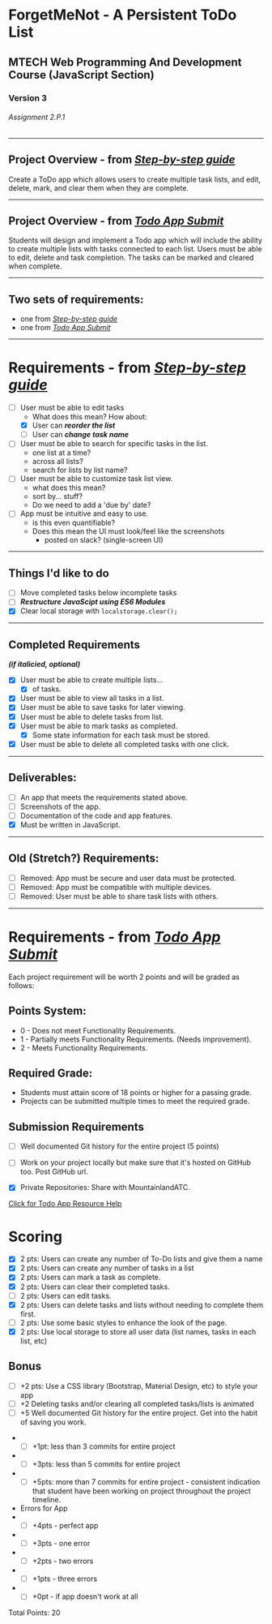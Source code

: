 # ForgetMeNot - A Persistent ToDo List
## MTECH Web Programming And Development Course (JavaScript Section)
### Version 3
###### Assignment 2.P.1
---
## Project Overview - from *[Step-by-step guide][guideLinkDef]*
Create a ToDo app which allows users to create multiple task lists, and edit,
delete, mark, and clear them when they are complete.

---
## Project Overview - from *[Todo App Submit][appSubmitLinkDef]*

Students will design and implement a Todo app which will include the ability to create multiple lists with tasks connected to each list. Users must be able to edit, delete and task completion. The tasks can be marked and cleared when complete.

---
## Two sets of requirements:
 - one from *[Step-by-step guide][guideLinkDef]*
 - one from *[Todo App Submit][appSubmitLinkDef]*
---
# Requirements - from *[Step-by-step guide][guideLinkDef]*

 - [ ] User must be able to edit tasks
   - What does this mean? How about:
   - [x] User can ***reorder the list***
   - [ ] User can ***change task name***
 - [ ] User must be able to search for specific tasks in the list.
   - one list at a time?
   - across all lists?
   - search for lists by list name?
 - [ ] User must be able to customize task list view.
   - what does this mean?
   - sort by... stuff?
   - Do we need to add a 'due by' date?
 - [ ] App must be intuitive and easy to use.
   - is this even quantifiable?
   - Does this mean the UI must look/feel like the screenshots
     - posted on slack? (single-screen UI)
---
## Things I'd like to do
 - [ ] Move completed tasks below incomplete tasks
 - [ ] ***Restructure JavaScipt using ES6 Modules***
 - [x] Clear local storage with ```localstorage.clear();```
---
## Completed Requirements
***(if italicied, optional)***
 - [x] User must be able to create multiple lists...
   - [x] of tasks.
 - [x] User must be able to view all tasks in a list.
 - [x] User must be able to save tasks for later viewing.
 - [x] User must be able to delete tasks from list.
 - [x] User must be able to mark tasks as completed.
   - [x] Some state information for each task must be stored.
 - [x] User must be able to delete all completed tasks with one click.
---
## Deliverables:
 - [ ] An app that meets the requirements stated above.
 - [ ] Screenshots of the app.
 - [ ] Documentation of the code and app features.
 - [x] Must be written in JavaScript.
---
## Old (Stretch?) Requirements:
 - [ ] Removed: App must be secure and user data must be protected.
 - [ ] Removed: App must be compatible with multiple devices.
 - [ ] Removed: User must be able to share task lists with others.

---
# Requirements - from *[Todo App Submit][appSubmitLinkDef]*

Each project requirement will be worth 2 points and will be graded as follows:

## Points System:

 - 0 - Does not meet Functionality Requirements.
 - 1 - Partially meets Functionality Requirements. (Needs improvement).
 - 2 - Meets Functionality Requirements.

## Required Grade:

 - Students must attain score of 18 points or higher for a passing grade.
 - Projects can be submitted multiple times to meet the required grade.

## Submission Requirements

- [ ] Well documented Git history for the entire project (5 points)
- [ ] Work on your project locally but make sure that it's hosted on GitHub too. Post GitHub url.
- [x] Private Repositories: Share with MountainlandATC.


[Click for Todo App Resource Help][resourceHelpLinkDef]
# Scoring

- [x] 2 pts: Users can create any number of To-Do lists and give them a name
- [x] 2 pts: Users can create any number of tasks in a list
- [x] 2 pts: Users can mark a task as complete.
- [x] 2 pts: Users can clear their completed tasks.
- [ ] 2 pts: Users can edit tasks.
- [x] 2 pts: Users can delete tasks and lists without needing to complete them first.
- [ ] 2 pts: Use some basic styles to enhance the look of the page.
- [x] 2 pts: Use local storage to store all user data (list names, tasks in each list, etc)
## Bonus
- [ ] +2 pts: Use a CSS library (Bootstrap, Material Design, etc) to style your app
- [ ] +2 Deleting tasks and/or clearing all completed tasks/lists is animated
- [ ] +5 Well documented Git history for the entire project. Get into the habit of saving you work.
- - [ ] +1pt: less than 3 commits for entire project
- - [ ] +3pts: less than 5 commits for entire project
- - [ ] +5pts: more than 7 commits for entire project - consistent indication that student have been working on project throughout the project timeline.
 -  Errors for App
- - [ ] +4pts - perfect app
- - [ ] +3pts - one error
- - [ ] +2pts - two errors
- - [ ] +1pts - three errors
- - [ ] +0pt - if app doesn't work at all

Total Points: 20



[guideLinkDef]: https://mtec.instructure.com/courses/794448/pages/2-dot-p-1-%7C-todo-app-step-by-step-guide?module_item_id=17368524

[appSubmitLinkDef]: https://mtec.instructure.com/courses/794448/assignments/10610720?module_item_id=17368614

[resourceHelpLinkDef]: https://docs.google.com/presentation/d/1mb-1CUW_ChAWDXX2r4YRtRuNZ1g_HOvbLWyaufrSHgg
